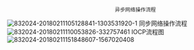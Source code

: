                                        异步网络操作流程
![832024-20180211105128841-1303531920-1](https://github.com/user-attachments/assets/33a29d41-f29c-424a-8224-7994f41dfe67)
                                       同步网络操作流程 
![832024-20180211110053826-332757461](https://github.com/user-attachments/assets/5a030858-c3eb-4ca9-9bb7-f823c5307048)
                                       IOCP流程图
![832024-20180211151848607-1567020408](https://github.com/user-attachments/assets/9f821d21-0b48-4e74-9ac4-8890b714a5fd)
